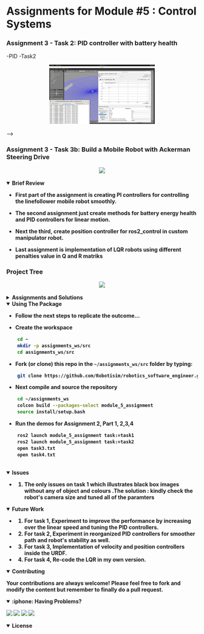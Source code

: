 # Assignments for Module #5 : Control Systems 

### Assignment 3 - Task 2: PID controller with battery health
-PID -Task2
<p align="center">
<img src = "doc/PIDcontrol.png?raw=true" center=true width="55%"/>
</p> -->

### Assignment 3 - Task 3b: Build a Mobile Robot with Ackerman Steering Drive
<p align="center">
<img src = "doc/manipulator.mp4?raw=true" center=true width="55%"/>
</p>

<!-- ### Assignment 3 - Task 1: Create a Custom Transform Tree
<p align="center">
<img src = "doc/task1_robotic_arm.gif?raw=true" center=true width="55%"/>
</p>
<!-- 
### Assignment 3 - Task 2: Add Joints and Visual Elements
<p align="center">
<img src = "doc/task2_robotic_arm.gif?raw=true" center=true width="55%"/>
</p>

### Assignment 3 - Task 3a: Build a Mobile Manipulator
<p align="center">
<img src = "doc/task3a_mobile_arm.gif?raw=true" center=true width="55%"/>
</p> -->




<details open>
<summary> <b>Brief Review<b></summary>

- First part of the assignment is creating PI controllers for controlling the linefollower mobile robot smoothly.

- The second assignment just create methods for battery energy health and PID controllers for linear motion.

- Next the third, create position controller for ros2_control in custom manipulator robot.

- Last assignment is implementation of LQR robots using different penalties value in Q and R matriks

### <b>Project Tree</b>
<p align="center">
<img src = "doc/tree.PNG?raw=true" center=true width="35%"/>
</p>

</details>

<details close>
<summary> <b>Assignments and Solutions<b></summary>



### Assignment 1: Line Following With PI controller
- **Tasks**:
Improve Camera based Line following from previous module.From previous module improve Line following using camera by introducing PI controller

- **Solutions**:
How i make the nodes :
1. Start with making files task 1.cpp
2. Then imclude the libraries for the node such as geometry msgs ,sensor msgs std msgs and rclcpp
3. make the class of LineFollowing
4. create the publisher using /cmd_vel topic and subscriber which is contain camera calback methods(topic /camera/image_raw) for generate the 4 logic methods inside.
5. in camera callback , transferData methods for convert the ros data into opencv data, edgeSegementation for processing segementation in opencv data , robotAction method for declare the logic linefollower , visualization for showing the segementation images.
6. Define dt using differences of time for each timestep
7. Declare the Kp and Ki parameters on the constructor and put the Kp and Ki variables to the controller variables and define the logical movement of the robot using controller.
8. Finally,make the ros2 int main() function to spin the node in order to run the nodes.

### Assignment 2: Energy-Efficient Go to Goal Node
- **Tasks**:
Write a ROS2 node that plans the TurtleBot3's path to a given goal while minimizing energy consumption based on time.
The path planning algorithm should consider both the distance to the goal and the robot's energy expenditure
    - Through Speed , acceleration, and distance traveled.

- **Solutions**:
How i make the nodes :
1. Start with making files task 2.cpp
2. Then imclude the libraries for the node such as geometry msgs ,nav msgs tf2 msgs and rclcpp
3. make the class of goal planner
4. create the publisher using /cmd_vel topic and subscriber which is contain odom calback methods(topic /odom) for generate the 3 logic methods inside.
5. in odom callback , robotInit methods for declare the parameters (of goal, PID , convert the odom data into position and yaw) , robotController for create controller using PID , robotAction method for declare the logic goal planner and execute the action.
6. Define dt using differences of time for each timestep
7. Declare the Kp and Ki parameters on the constructor and put the Kp and Ki variables to the controller variables and define the logical movement of the robot using controller.
8. Finally,make the ros2 int main() function to spin the node in order to run the nodes.

### Assignment 3: Position Controller for Manipulator using ros2_control
- **Solutions**:

How i make the controller :
1. Start with making files manipulator.urdf
2. Then include the DIRECTORY launch and urdf on CMAKELIST.txt 
3. Make the launch folder and urdf folder contains the manipulator file with ros2_control gazebo system and system plugin with controller YAML file.
4. Use the position for state interface and command interface on URDF and YAML file. Dont forget to input jointstate_trajectory contollers to 
5. Create the launch files to launch the gazebo system node, spawner node, state_publisher node, and 2 controlers manager node for 2 controllers.
6. launch the files and publish the message to move the position of the manipulator's links.


### Assignment 4: LQR Control Analysis 
- **Tasks**:
Modify the Q and R matrix pnalties value and analyze the robot's behaviour.

- **Solutions**:
How i make the nodes system :
1. Start with making files task 4.cpp
2. Then imclude the libraries for the node such as geometry msgs ,nav msgs tf2 msgs and rclcpp, EIGEN then also create the custom libraries.
3. The hpp files lqr_lib.hpp and lqr_node.hpp are the header files which are lqr_lib contains header for defining methods for matrix Q, matrix R,and K  , lqr_node contains header for defining the state, input and class variables.
4. The cpp files which are lqr_lib.cpp compute the LQR controller and lqr_node.cpp for the ros2 node that produce the processing sensor input data to action velocities using LQR controllers.
5. Modify the CMAKELIST.txt using proper name of libraries and executable files and dependencies.
6. Finally, compile and run the nodes.

<p align="center"> </p>
</details>

<details open>
<summary> <b>Using The Package <b></summary>

- Follow the next steps to replicate the outcome...

- Create the workspace
```sh
    cd ~
    mkdir -p assignments_ws/src
    cd assignments_ws/src
```
- Fork (or clone) this repo in the `~/assignments_ws/src` folder by typing:
```sh 
    git clone https://github.com/Robotisim/robotics_software_engineer.git
```
- Next compile and source the repository
```sh
    cd ~/assignments_ws
    colcon build --packages-select module_5_assignment
    source install/setup.bash
```

- Run the demos for Assignment 2, Part 1, 2,3,4
```sh
    ros2 launch module_5_assignment task:=task1
    ros2 launch module_5_assignment task:=task2
    open task3.txt
    open task4.txt
 
```

</details>


<details open>
<summary> <b>Issues<b></summary>

- 1. The only issues on task 1 which illustrates black box images without any of object and colours .The solution : kindly check the robot's camera size and tuned all of the paramters
</details>

<details open>
<summary> <b>Future Work<b></summary>

- 1. For task 1, Experiment to improve the performance by increasing over the linear speed and tuning the PID controllers.
- 2. For task 2, Experiment in reorganized PID controllers for smoother path and robot's stability as well.
- 3. For task 3, Implementation of velocity and position controllers inside the URDF.
- 4. For task 4, Re-code the LQR in my own version.
</details>

<details open>
<summary> <b>Contributing<b></summary>

Your contributions are always welcome! Please feel free to fork and modify the content but remember to finally do a pull request.

</details>

<details open>
<summary> :iphone: <b>Having Problems?<b></summary>

<p align = "center">

[<img src="https://img.shields.io/badge/linkedin-%230077B5.svg?&style=for-the-badge&logo=linkedin&logoColor=white" />](https://www.linkedin.com/in/yusufbadriawan)
[<img src="https://img.shields.io/badge/telegram-2CA5E0?style=for-the-badge&logo=telegram&logoColor=white"/>](https://t.me/yusufbadriawan)
[<img src="https://img.shields.io/badge/linkedin-%230077B5.svg?&style=for-the-badge&logo=linkedin&logoColor=white" />](https://www.linkedin.com/in/yusufbadriawan)
[<img src="https://img.shields.io/badge/gmail-%23D14836.svg?&style=for-the-badge&logo=gmail&logoColor=white" />](mailto:yusufbadriawan@gmail.com)

</p

</details>

<details open>
<summary> <b>License<b></summary>
<!-- <p align = "center">
<img src= "https://mirrors.creativecommons.org/presskit/buttons/88x31/svg/by-sa.svg" />
</p> -->
</details>